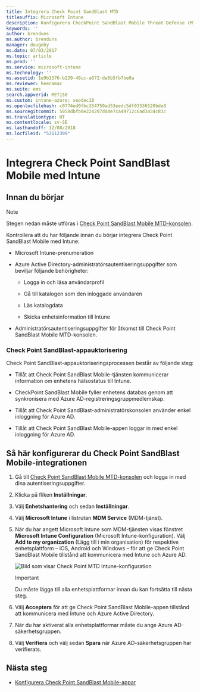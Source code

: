 ```yaml
---
title: Integrera Check Point SandBlast MTD
titlesuffix: Microsoft Intune
description: Konfigurera CheckPoint SandBlast Mobile Threat Defense (MTD) med Intune för att styra mobil enhetsåtkomst till företagets resurser.
keywords: ''
author: brenduns
ms.author: brenduns
manager: dougeby
ms.date: 07/03/2017
ms.topic: article
ms.prod: ''
ms.service: microsoft-intune
ms.technology: ''
ms.assetid: 1e9b1576-b239-48cc-a672-da6b5fb7be0a
ms.reviewer: heenamac
ms.suite: ems
search.appverid: MET150
ms.custom: intune-azure; seodec18
ms.openlocfilehash: c0774ed0fbc354750ad53eedc5df03536520bde8
ms.sourcegitcommit: 5058dbfb0e224207dd4e7ca49712c6ad3434c83c
ms.translationtype: HT
ms.contentlocale: sv-SE
ms.lasthandoff: 12/08/2018
ms.locfileid: "53112399"
---
```

# <a name="integrate-check-point-sandblast-mobile-with-intune"></a>Integrera Check Point SandBlast Mobile med Intune

## <a name="before-you-begin"></a>Innan du börjar

> [!NOTE] 
> Stegen nedan måste utföras i [Check Point SandBlast Mobile MTD-konsolen](https://intune-4.eu1.locsec.net/).

Kontrollera att du har följande innan du börjar integrera Check Point SandBlast Mobile med Intune:

-   Microsoft Intune-prenumeration

-   Azure Active Directory-administratörsautentiseringsuppgifter som beviljar följande behörigheter:

    -   Logga in och läsa användarprofil

    -   Gå till katalogen som den inloggade användaren

    -   Läs katalogdata

    -   Skicka enhetsinformation till Intune

-   Administratörsautentiseringsuppgifter för åtkomst till Check Point SandBlast Mobile MTD-konsolen.

### <a name="check-point-sandblast-app-authorization"></a>Check Point SandBlast-appauktorisering

Check Point SandBlast-appauktoriseringsprocessen består av följande steg:

-   Tillåt att Check Point SandBlast Mobile-tjänsten kommunicerar information om enhetens hälsostatus till Intune.

-   CheckPoint SandBlast Mobile fyller enhetens databas genom att synkronisera med Azure AD-registreringsgruppmedlemskap.

-   Tillåt att Check Point SandBlast-administratörskonsolen använder enkel inloggning för Azure AD.

-   Tillåt att Check Point SandBlast Mobile-appen loggar in med enkel inloggning för Azure AD.

## <a name="to-set-up-check-point-sandblast-mobile-integration"></a>Så här konfigurerar du Check Point SandBlast Mobile-integrationen

1.  Gå till [Check Point SandBlast Mobile MTD-konsolen](https://intune-4.eu1.locsec.net/) och logga in med dina autentiseringsuppgifter.

2.  Klicka på fliken **Inställningar**.

3.  Välj **Enhetshantering** och sedan **Inställningar**.

4.  Välj **Microsoft Intune** i listrutan **MDM Service** (MDM-tjänst).

5.  När du har angett Microsoft Intune som MDM-tjänsten visas fönstret **Microsoft Intune Configuration** (Microsoft Intune-konfiguration). Välj **Add to my organization** (Lägg till i min organisation) för respektive enhetsplattform – iOS, Android och Windows – för att ge Check Point SandBlast Mobile tillstånd att kommunicera med Intune och Azure AD.

    ![Bild som visar Check Point MTD Intune-konfiguration](./media/checkpoint-MTD-1.PNG)

    > [!IMPORTANT]
    > Du måste lägga till alla enhetsplattformar innan du kan fortsätta till nästa steg.

6.  Välj **Acceptera** för att ge Check Point SandBlast Mobile-appen tillstånd att kommunicera med Intune och Azure Active Directory.

7.  När du har aktiverat alla enhetsplattformar måste du ange Azure AD-säkerhetsgruppen.

8.  Välj **Verifiera** och välj sedan **Spara** när Azure AD-säkerhetsgruppen har verifierats.

## <a name="next-steps"></a>Nästa steg

- [Konfigurera Check Point SandBlast Mobile-appar](mtd-apps-ios-app-configuration-policy-add-assign.md)